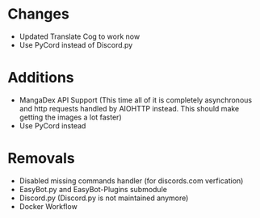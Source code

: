 # Changes
- Updated Translate Cog to work now
- Use PyCord instead of Discord.py
# Additions
- MangaDex API Support (This time all of it is completely asynchronous and http requests handled by AIOHTTP instead. This should make getting the images a lot faster)
- Use PyCord instead
# Removals
- Disabled missing commands handler (for discords.com verfication)
- EasyBot.py and EasyBot-Plugins submodule 
- Discord.py (Discord.py is not maintained anymore)
- Docker Workflow